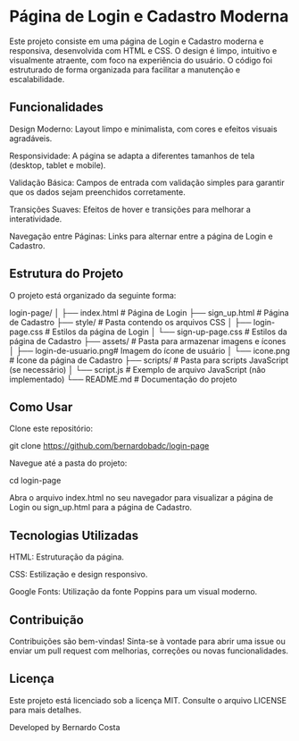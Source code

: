 # Página de Login e Cadastro Moderna
Este projeto consiste em uma página de Login e Cadastro moderna e responsiva, desenvolvida com HTML e CSS. O design é limpo, intuitivo e visualmente atraente, com foco na experiência do usuário. O código foi estruturado de forma organizada para facilitar a manutenção e escalabilidade.

## Funcionalidades
Design Moderno: Layout limpo e minimalista, com cores e efeitos visuais agradáveis.

Responsividade: A página se adapta a diferentes tamanhos de tela (desktop, tablet e mobile).

Validação Básica: Campos de entrada com validação simples para garantir que os dados sejam preenchidos corretamente.

Transições Suaves: Efeitos de hover e transições para melhorar a interatividade.

Navegação entre Páginas: Links para alternar entre a página de Login e Cadastro.

## Estrutura do Projeto
O projeto está organizado da seguinte forma:

login-page/
│
├── index.html              # Página de Login
├── sign_up.html            # Página de Cadastro
├── style/                  # Pasta contendo os arquivos CSS
│   ├── login-page.css      # Estilos da página de Login
│   └── sign-up-page.css    # Estilos da página de Cadastro
├── assets/                 # Pasta para armazenar imagens e ícones
│   ├── login-de-usuario.png# Imagem do ícone de usuário
│   └── icone.png           # Ícone da página de Cadastro
├── scripts/                # Pasta para scripts JavaScript (se necessário)
│   └── script.js           # Exemplo de arquivo JavaScript (não implementado)
└── README.md               # Documentação do projeto

## Como Usar
Clone este repositório:

git clone https://github.com/bernardobadc/login-page

Navegue até a pasta do projeto:

cd login-page

Abra o arquivo index.html no seu navegador para visualizar a página de Login ou sign_up.html para a página de Cadastro.

## Tecnologias Utilizadas
HTML: Estruturação da página.

CSS: Estilização e design responsivo.

Google Fonts: Utilização da fonte Poppins para um visual moderno.

## Contribuição
Contribuições são bem-vindas! Sinta-se à vontade para abrir uma issue ou enviar um pull request com melhorias, correções ou novas funcionalidades.

## Licença
Este projeto está licenciado sob a licença MIT. Consulte o arquivo LICENSE para mais detalhes.

Developed by Bernardo Costa